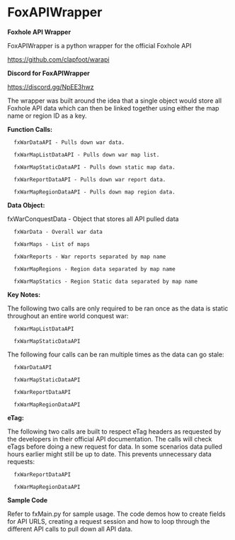 # FoxAPIWrapper
**Foxhole API Wrapper**

FoxAPIWrapper is a python wrapper for the official Foxhole API

https://github.com/clapfoot/warapi

**Discord for FoxAPIWrapper**

https://discord.gg/NpEE3hwz

The wrapper was built around the idea that a single object would store all Foxhole API data which can then be linked together using either the map name or region ID as a key.

**Function Calls:**

      fxWarDataAPI - Pulls down war data.
      
      fxWarMapListDataAPI - Pulls down war map list.
      
      fxWarMapStaticDataAPI - Pulls down static map data.
      
      fxWarReportDataAPI - Pulls down war report data.
      
      fxWarMapRegionDataAPI - Pulls down map region data.

**Data Object:**

fxWarConquestData - Object that stores all API pulled data

      fxWarData - Overall war data
      
      fxWarMaps - List of maps
      
      fxWarReports - War reports separated by map name
      
      fxWarMapRegions - Region data separated by map name
      
      fxWarMapStatics - Region Static data separated by map name

**Key Notes:**

The following two calls are only required to be ran once as the data is static throughout an entire world conquest war:

      fxWarMapListDataAPI
      
      fxWarMapStaticDataAPI

The following four calls can be ran multiple times as the data can go stale:

      fxWarDataAPI
      
      fxWarMapStaticDataAPI

      fxWarReportDataAPI

      fxWarMapRegionDataAPI


**eTag:**

The following two calls are built to respect eTag headers as requested by the developers in their official API documentation. The calls will check eTags before doing a new request for data. In some scenarios data pulled hours earlier might still be up to date. This prevents unnecessary data requests:

      fxWarReportDataAPI
      
      fxWarMapRegionDataAPI

**Sample Code**

Refer to fxMain.py for sample usage. The code demos how to create fields for API URLS, creating a request session and how to loop through the different API calls to pull down all API data.
